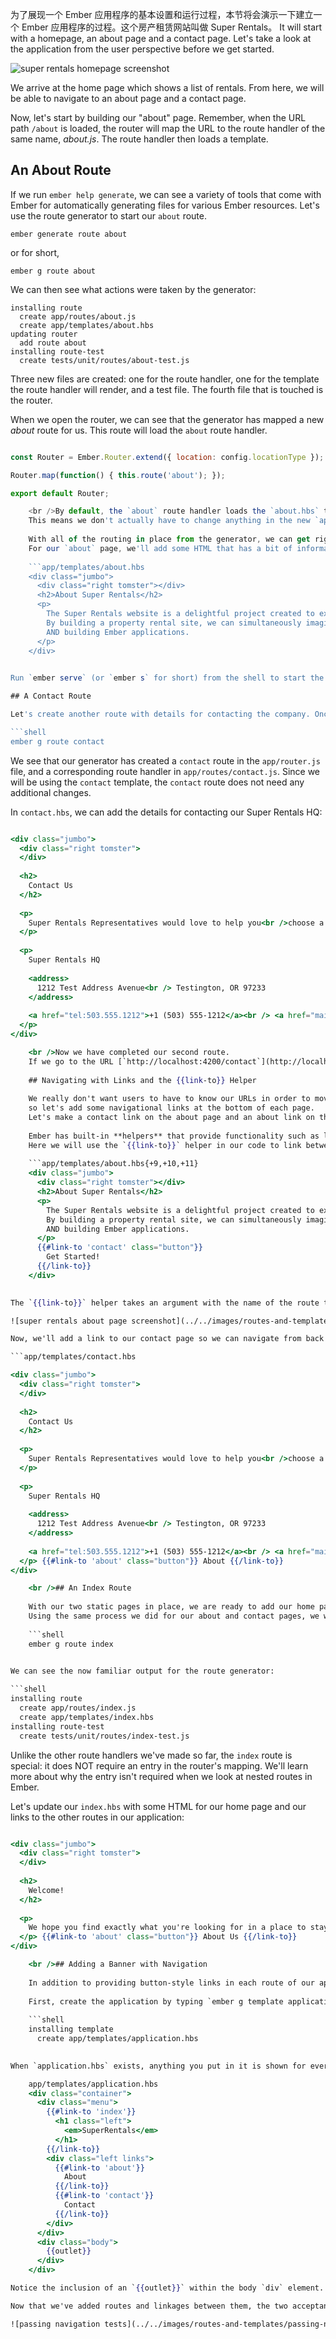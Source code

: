 为了展现一个 Ember 应用程序的基本设置和运行过程，本节将会演示一下建立一个 Ember 应用程序的过程。这个房产租赁网站叫做 Super Rentals。 It will start with a homepage, an about page and a contact page. Let's take a look at the application from the user perspective before we get started.

![super rentals homepage screenshot](../../images/service/style-super-rentals-maps.png)

We arrive at the home page which shows a list of rentals. From here, we will be able to navigate to an about page and a contact page.

Now, let's start by building our "about" page. Remember, when the URL path `/about` is loaded, the router will map the URL to the route handler of the same name, *about.js*. The route handler then loads a template.

## An About Route

If we run `ember help generate`, we can see a variety of tools that come with Ember for automatically generating files for various Ember resources. Let's use the route generator to start our `about` route.

```shell
ember generate route about
```

or for short,

```shell
ember g route about
```

We can then see what actions were taken by the generator:

```shell
installing route
  create app/routes/about.js
  create app/templates/about.hbs
updating router
  add route about
installing route-test
  create tests/unit/routes/about-test.js
```

Three new files are created: one for the route handler, one for the template the route handler will render, and a test file. The fourth file that is touched is the router.

When we open the router, we can see that the generator has mapped a new *about* route for us. This route will load the `about` route handler.

```app/router.js import Ember from 'ember'; import config from './config/environment';

const Router = Ember.Router.extend({ location: config.locationType });

Router.map(function() { this.route('about'); });

export default Router;

    <br />By default, the `about` route handler loads the `about.hbs` template.
    This means we don't actually have to change anything in the new `app/routes/about.js` file for the `about.hbs` template to render as we want.
    
    With all of the routing in place from the generator, we can get right to work on coding our template.
    For our `about` page, we'll add some HTML that has a bit of information about the site:
    
    ```app/templates/about.hbs
    <div class="jumbo">
      <div class="right tomster"></div>
      <h2>About Super Rentals</h2>
      <p>
        The Super Rentals website is a delightful project created to explore Ember.
        By building a property rental site, we can simultaneously imagine traveling
        AND building Ember applications.
      </p>
    </div>
    

Run `ember serve` (or `ember s` for short) from the shell to start the Ember development server, and then go to [`http://localhost:4200/about`](http://localhost:4200/about) to see our new app in action!

## A Contact Route

Let's create another route with details for contacting the company. Once again, we'll start by generating a route, a route handler, and a template.

```shell
ember g route contact
```

We see that our generator has created a `contact` route in the `app/router.js` file, and a corresponding route handler in `app/routes/contact.js`. Since we will be using the `contact` template, the `contact` route does not need any additional changes.

In `contact.hbs`, we can add the details for contacting our Super Rentals HQ:

```app/templates/contact.hbs 

<div class="jumbo">
  <div class="right tomster">
  </div>
  
  <h2>
    Contact Us
  </h2>
  
  <p>
    Super Rentals Representatives would love to help you<br />choose a destination or answer any questions you may have.
  </p>
  
  <p>
    Super Rentals HQ 
    
    <address>
      1212 Test Address Avenue<br /> Testington, OR 97233
    </address>
    
    <a href="tel:503.555.1212">+1 (503) 555-1212</a><br /> <a href="mailto:superrentalsrep@emberjs.com">superrentalsrep@emberjs.com</a>
  </p>
</div>

    <br />Now we have completed our second route.
    If we go to the URL [`http://localhost:4200/contact`](http://localhost:4200/contact), we'll arrive on our contact page.
    
    ## Navigating with Links and the {{link-to}} Helper
    
    We really don't want users to have to know our URLs in order to move around our site,
    so let's add some navigational links at the bottom of each page.
    Let's make a contact link on the about page and an about link on the contact page.
    
    Ember has built-in **helpers** that provide functionality such as linking to other routes.
    Here we will use the `{{link-to}}` helper in our code to link between routes:
    
    ```app/templates/about.hbs{+9,+10,+11}
    <div class="jumbo">
      <div class="right tomster"></div>
      <h2>About Super Rentals</h2>
      <p>
        The Super Rentals website is a delightful project created to explore Ember.
        By building a property rental site, we can simultaneously imagine traveling
        AND building Ember applications.
      </p>
      {{#link-to 'contact' class="button"}}
        Get Started!
      {{/link-to}}
    </div>
    

The `{{link-to}}` helper takes an argument with the name of the route to link to, in this case: `contact`. When we look at our about page at [`http://localhost:4200/about`](http://localhost:4200/about), we now have a working link to our contact page.

![super rentals about page screenshot](../../images/routes-and-templates/ember-super-rentals-about.png)

Now, we'll add a link to our contact page so we can navigate from back and forth between `about` and `contact`.

```app/templates/contact.hbs 

<div class="jumbo">
  <div class="right tomster">
  </div>
  
  <h2>
    Contact Us
  </h2>
  
  <p>
    Super Rentals Representatives would love to help you<br />choose a destination or answer any questions you may have.
  </p>
  
  <p>
    Super Rentals HQ 
    
    <address>
      1212 Test Address Avenue<br /> Testington, OR 97233
    </address>
    
    <a href="tel:503.555.1212">+1 (503) 555-1212</a><br /> <a href="mailto:superrentalsrep@emberjs.com">superrentalsrep@emberjs.com</a>
  </p> {{#link-to 'about' class="button"}} About {{/link-to}}
</div>

    <br />## An Index Route
    
    With our two static pages in place, we are ready to add our home page which welcomes users to the site.
    Using the same process we did for our about and contact pages, we will first generate a new route called `index`.
    
    ```shell
    ember g route index
    

We can see the now familiar output for the route generator:

```shell
installing route
  create app/routes/index.js
  create app/templates/index.hbs
installing route-test
  create tests/unit/routes/index-test.js
```

Unlike the other route handlers we've made so far, the `index` route is special: it does NOT require an entry in the router's mapping. We'll learn more about why the entry isn't required when we look at nested routes in Ember.

Let's update our `index.hbs` with some HTML for our home page and our links to the other routes in our application:

```app/templates/index.hbs 

<div class="jumbo">
  <div class="right tomster">
  </div>
  
  <h2>
    Welcome!
  </h2>
  
  <p>
    We hope you find exactly what you're looking for in a place to stay. <br />Browse our listings, or use the search box above to narrow your search.
  </p> {{#link-to 'about' class="button"}} About Us {{/link-to}}
</div>

    <br />## Adding a Banner with Navigation
    
    In addition to providing button-style links in each route of our application, we would like to provide a common banner to display both the title of our application, as well as its main pages.
    
    First, create the application by typing `ember g template application`.
    
    ```shell
    installing template
      create app/templates/application.hbs
    

When `application.hbs` exists, anything you put in it is shown for every page in the application. Now add the following banner navigation markup:

    app/templates/application.hbs
    <div class="container">
      <div class="menu">
        {{#link-to 'index'}}
          <h1 class="left">
            <em>SuperRentals</em>
          </h1>
        {{/link-to}}
        <div class="left links">
          {{#link-to 'about'}}
            About
          {{/link-to}}
          {{#link-to 'contact'}}
            Contact
          {{/link-to}}
        </div>
      </div>
      <div class="body">
        {{outlet}}
      </div>
    </div>

Notice the inclusion of an `{{outlet}}` within the body `div` element. The [`{{outlet}}`](http://emberjs.com/api/classes/Ember.Templates.helpers.html#method_outlet) defers to the router, which will render in its place the markup for the current route, meaning the different routes we develop for our application will get rendered there.

Now that we've added routes and linkages between them, the two acceptance tests we created for navigating the about and contact links will now pass:

![passing navigation tests](../../images/routes-and-templates/passing-navigation-tests.png)